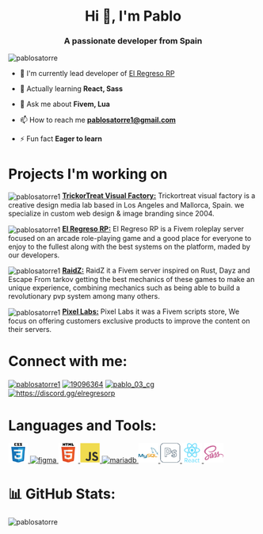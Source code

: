 <h1 align="center">Hi 👋, I'm Pablo</h1>
<h3 align="center">A passionate developer from Spain</h3>

<p align="left"> <img src="https://komarev.com/ghpvc/?username=pablosatorre&label=Profile%20views&color=0e75b6&style=flat" alt="pablosatorre" /> </p>

- 🔭 I'm currently lead developer of [El Regreso RP](https://elregresorp.es/)

- 🌱 Actually learning **React, Sass**

- 💬 Ask me about **Fivem, Lua**

- 📫 How to reach me **pablosatorre1@gmail.com**

- ⚡ Fun fact **Eager to learn**


# Projects I'm working on
<p align="left">
  
<img align="center" src="https://trickortreatvisualfactory.com/pablo/api/proyects/roundedtot.png" alt="pablosatorre1" height="50" width="50" /> [**TrickorTreat Visual Factory:**](https://trickortreatvisualfactory.com/) Trickortreat visual factory is a creative design media lab based in Los Angeles and Mallorca, Spain.
we specialize in custom web design & image branding since 2004.
  
<img align="center" src="https://trickortreatvisualfactory.com/pablo/api/proyects/regreso.png" alt="pablosatorre1" height="50" width="70" /> [**El Regreso RP:**](https://elregresorp.es/) El Regreso RP is a Fivem roleplay server focused on an arcade role-playing game and a good place for everyone to enjoy to the
 fullest along with the best systems on the platform, maded by our developers.
  
<img align="center" src="https://trickortreatvisualfactory.com/pablo/api/proyects/raidz.png" alt="pablosatorre1" height="50" width="56" /> [**RaidZ:**](https://discord.gg/el-regreso-rp-885281012555341844) RaidZ it a Fivem server inspired on Rust, Dayz and Escape From tarkov getting the best mechanics of these
games to make an unique experience, combining mechanics such as being able to build a revolutionary pvp system among many others.
  
<img align="center" src="https://trickortreatvisualfactory.com/pablo/api/proyects/pixel.png" alt="pablosatorre1" height="40" width="40" /> [**Pixel Labs:**](https://pixel-labs.tebex.io/) Pixel Labs it was a Fivem scripts store, We focus on offering customers exclusive products to improve the content on their servers.

</p>

# Connect with me:
<p align="left">
<a href="https://twitter.com/pablosatorre1" target="blank"><img align="center" src="https://raw.githubusercontent.com/rahuldkjain/github-profile-readme-generator/master/src/images/icons/Social/twitter.svg" alt="pablosatorre1" height="30" width="40" /></a>
<a href="https://es.stackoverflow.com/users/285151/pablosatorre" target="blank"><img align="center" src="https://raw.githubusercontent.com/rahuldkjain/github-profile-readme-generator/master/src/images/icons/Social/stack-overflow.svg" alt="19096364" height="30" width="40" /></a>
<a href="https://instagram.com/pablo_03_cg" target="blank"><img align="center" src="https://raw.githubusercontent.com/rahuldkjain/github-profile-readme-generator/master/src/images/icons/Social/instagram.svg" alt="pablo_03_cg" height="30" width="40" /></a>
<a href="https://discord.gg/https://discord.gg/elregresorp" target="blank"><img align="center" src="https://raw.githubusercontent.com/rahuldkjain/github-profile-readme-generator/master/src/images/icons/Social/discord.svg" alt="https://discord.gg/elregresorp" height="30" width="40" /></a>
</p>

# Languages and Tools:
<p align="left"> <a href="https://www.w3schools.com/css/" target="_blank" rel="noreferrer"> <img src="https://raw.githubusercontent.com/devicons/devicon/master/icons/css3/css3-original-wordmark.svg" alt="css3" width="40" height="40"/> </a> <a href="https://www.figma.com/" target="_blank" rel="noreferrer"> <img src="https://www.vectorlogo.zone/logos/figma/figma-icon.svg" alt="figma" width="40" height="40"/> </a> <a href="https://www.w3.org/html/" target="_blank" rel="noreferrer"> <img src="https://raw.githubusercontent.com/devicons/devicon/master/icons/html5/html5-original-wordmark.svg" alt="html5" width="40" height="40"/> </a> <a href="https://developer.mozilla.org/en-US/docs/Web/JavaScript" target="_blank" rel="noreferrer"> <img src="https://raw.githubusercontent.com/devicons/devicon/master/icons/javascript/javascript-original.svg" alt="javascript" width="40" height="40"/> </a> <a href="https://mariadb.org/" target="_blank" rel="noreferrer"> <img src="https://www.vectorlogo.zone/logos/mariadb/mariadb-icon.svg" alt="mariadb" width="40" height="40"/> </a> <a href="https://www.mysql.com/" target="_blank" rel="noreferrer"> <img src="https://raw.githubusercontent.com/devicons/devicon/master/icons/mysql/mysql-original-wordmark.svg" alt="mysql" width="40" height="40"/> </a> <a href="https://www.photoshop.com/en" target="_blank" rel="noreferrer"> <img src="https://raw.githubusercontent.com/devicons/devicon/master/icons/photoshop/photoshop-line.svg" alt="photoshop" width="40" height="40"/> </a> <a href="https://reactjs.org/" target="_blank" rel="noreferrer"> <img src="https://raw.githubusercontent.com/devicons/devicon/master/icons/react/react-original-wordmark.svg" alt="react" width="40" height="40"/> </a> <a href="https://sass-lang.com" target="_blank" rel="noreferrer"> <img src="https://raw.githubusercontent.com/devicons/devicon/master/icons/sass/sass-original.svg" alt="sass" width="40" height="40"/> </a> </p>

# 📊 GitHub Stats:
<p><img align="center" src="https://github-readme-stats.vercel.app/api/top-langs?username=pablosatorre&show_icons=true&theme=dark&title_color=1387ec&hide_border=true&locale=en&layout=compact" alt="pablosatorre" /></p>


